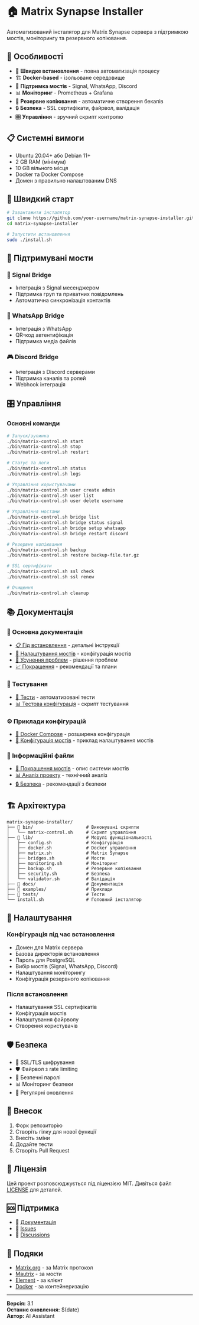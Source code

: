# 🏠 Matrix Synapse Installer

Автоматизований інсталятор для Matrix Synapse сервера з підтримкою мостів, моніторингу та резервного копіювання.

## 🌟 Особливості

- 🚀 **Швидке встановлення** - повна автоматизація процесу
- 🏗️ **Docker-based** - ізольоване середовище
- 🌉 **Підтримка мостів** - Signal, WhatsApp, Discord
- 📊 **Моніторинг** - Prometheus + Grafana
- 💾 **Резервне копіювання** - автоматичне створення бекапів
- 🔒 **Безпека** - SSL сертифікати, файрвол, валідація
- 🎛️ **Управління** - зручний скрипт контролю

## 📋 Системні вимоги

- Ubuntu 20.04+ або Debian 11+
- 2 GB RAM (мінімум)
- 10 GB вільного місця
- Docker та Docker Compose
- Домен з правильно налаштованим DNS

## 🚀 Швидкий старт

```bash
# Завантажити інсталятор
git clone https://github.com/your-username/matrix-synapse-installer.git
cd matrix-synapse-installer

# Запустити встановлення
sudo ./install.sh
```

## 🌉 Підтримувані мости

### 📱 Signal Bridge
- Інтеграція з Signal месенджером
- Підтримка груп та приватних повідомлень
- Автоматична синхронізація контактів

### 💬 WhatsApp Bridge
- Інтеграція з WhatsApp
- QR-код автентифікація
- Підтримка медіа файлів

### 🎮 Discord Bridge
- Інтеграція з Discord серверами
- Підтримка каналів та ролей
- Webhook інтеграція

## 🎛️ Управління

### Основні команди
```bash
# Запуск/зупинка
./bin/matrix-control.sh start
./bin/matrix-control.sh stop
./bin/matrix-control.sh restart

# Статус та логи
./bin/matrix-control.sh status
./bin/matrix-control.sh logs

# Управління користувачами
./bin/matrix-control.sh user create admin
./bin/matrix-control.sh user list
./bin/matrix-control.sh user delete username

# Управління мостами
./bin/matrix-control.sh bridge list
./bin/matrix-control.sh bridge status signal
./bin/matrix-control.sh bridge setup whatsapp
./bin/matrix-control.sh bridge restart discord

# Резервне копіювання
./bin/matrix-control.sh backup
./bin/matrix-control.sh restore backup-file.tar.gz

# SSL сертифікати
./bin/matrix-control.sh ssl check
./bin/matrix-control.sh ssl renew

# Очищення
./bin/matrix-control.sh cleanup
```

## 📚 Документація

### 📖 Основна документація
- [📋 Гід встановлення](docs/INSTALLATION.md) - детальні інструкції
- [🌉 Налаштування мостів](docs/BRIDGES_SETUP.md) - конфігурація мостів
- [🔧 Усунення проблем](docs/TROUBLESHOOTING.md) - рішення проблем
- [📈 Покращення](docs/IMPROVEMENTS.md) - рекомендації та плани

### 🧪 Тестування
- [🧪 Тести](tests/README.md) - автоматизовані тести
- [📊 Тестова конфігурація](tests/test-installation.sh) - скрипт тестування

### ⚙️ Приклади конфігурацій
- [🐳 Docker Compose](examples/docker-compose.advanced.yml) - розширена конфігурація
- [🌉 Конфігурація мостів](examples/bridge-config-example.yaml) - приклад налаштування мостів

### 📝 Інформаційні файли
- [🌉 Покращення мостів](BRIDGES_IMPROVEMENT.md) - опис системи мостів
- [📊 Аналіз проекту](docs/ANALYSIS.md) - технічний аналіз
- [🔒 Безпека](docs/SECURITY.md) - рекомендації з безпеки

## 🏗️ Архітектура

```
matrix-synapse-installer/
├── 📁 bin/                    # Виконувані скрипти
│   └── matrix-control.sh     # Скрипт управління
├── 📁 lib/                    # Модулі функціональності
│   ├── config.sh             # Конфігурація
│   ├── docker.sh             # Docker управління
│   ├── matrix.sh             # Matrix Synapse
│   ├── bridges.sh            # Мости
│   ├── monitoring.sh         # Моніторинг
│   ├── backup.sh             # Резервне копіювання
│   ├── security.sh           # Безпека
│   └── validator.sh          # Валідація
├── 📁 docs/                   # Документація
├── 📁 examples/               # Приклади
├── 📁 tests/                  # Тести
└── install.sh                # Головний інсталятор
```

## 🔧 Налаштування

### Конфігурація під час встановлення
- Домен для Matrix сервера
- Базова директорія встановлення
- Пароль для PostgreSQL
- Вибір мостів (Signal, WhatsApp, Discord)
- Налаштування моніторингу
- Конфігурація резервного копіювання

### Після встановлення
- Налаштування SSL сертифікатів
- Конфігурація мостів
- Налаштування файрволу
- Створення користувачів

## 🛡️ Безпека

- 🔐 SSL/TLS шифрування
- 🛡️ Файрвол з rate limiting
- 🔑 Безпечні паролі
- 📊 Моніторинг безпеки
- 🔄 Регулярні оновлення

## 🤝 Внесок

1. Форк репозиторію
2. Створіть гілку для нової функції
3. Внесіть зміни
4. Додайте тести
5. Створіть Pull Request

## 📄 Ліцензія

Цей проект розповсюджується під ліцензією MIT. Дивіться файл [LICENSE](LICENSE) для деталей.

## 🆘 Підтримка

- 📖 [Документація](docs/)
- 🐛 [Issues](https://github.com/your-username/matrix-synapse-installer/issues)
- 💬 [Discussions](https://github.com/your-username/matrix-synapse-installer/discussions)

## 🙏 Подяки

- [Matrix.org](https://matrix.org/) - за Matrix протокол
- [Mautrix](https://github.com/mautrix) - за мости
- [Element](https://element.io/) - за клієнт
- [Docker](https://docker.com/) - за контейнеризацію

---

**Версія:** 3.1  
**Останнє оновлення:** $(date)  
**Автор:** AI Assistant
